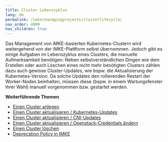 ```yaml
---
title: Cluster Lebenszyklus
lang: de
permalink: /imke/managingprojects/clusterlifecycle/
nav_order: 4000
has_children: true
---
```

<!-- LTeX:  language=de-DE -->

Das Management von iMKE-basierten Kubernetes-Clustern wird weitergehend von der iMKE-Plattform selbst übernommen. Jedoch gibt es einige Aufgaben im Lebenszyklus eines Clusters, die manuelle Aufmerksamkeit benötigen: Neben selbstverständlichen Dingen wie dem Erstellen oder auch Löschen eines nicht mehr benötigten Clusters zählen dazu auch gewisse Cluster-Updates, wie bspw. die Aktualisierung der Kubernetes-Version. Da solche Updates den rollierenden Restart der Worker-Nodes beinhalten, müssen diese (bspw. in einem Wartungsfenster Ihrer Wahl) manuell vorgenommen bzw. gestartet werden.

**Weiterführende Themen**
* [Einen Cluster anlegen](/imke/clusterlifecycle/creatingacluster/)
* [Einen Cluster aktualisieren / Kubernetes-Updates](/imke/clusterlifecycle/upgradingacluster/)
* [Einen Cluster aktualisieren / CNI-Updates](/imke/clusterlifecycle/upgradingcsi/)
* [Einen Cluster aktualisieren / Openstack-Credentials ändern](/imke/clusterlifecycle/openstackcredentials/)
* [Einen Cluster löschen](/imke/clusterlifecycle/deletingacluster/)
* [Deprecation Policy in IMKE](/imke/clusterlifecycle/deprecationpolicy/)
